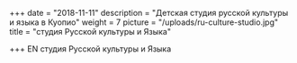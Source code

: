 +++
date = "2018-11-11"
description = "Детская студия русской культуры и языка в Куопио"
weight = 7
picture = "/uploads/ru-culture-studio.jpg"
title = "студия Русской культуры и Языка"

+++
EN
студия Русской культуры и Языка